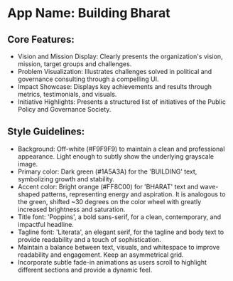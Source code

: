 # **App Name**: Building Bharat

## Core Features:

- Vision and Mission Display: Clearly presents the organization's vision, mission, target groups and challenges.
- Problem Visualization: Illustrates challenges solved in political and governance consulting through a compelling UI.
- Impact Showcase: Displays key achievements and results through metrics, testimonials, and visuals.
- Initiative Highlights: Presents a structured list of initiatives of the Public Policy and Governance Society.

## Style Guidelines:

- Background: Off-white (#F9F9F9) to maintain a clean and professional appearance. Light enough to subtly show the underlying grayscale image.
- Primary color: Dark green (#1A5A3A) for the 'BUILDING' text, symbolizing growth and stability.
- Accent color: Bright orange (#FF8C00) for 'BHARAT' text and wave-shaped patterns, representing energy and aspiration. It is analogous to the green, shifted ~30 degrees on the color wheel with greatly increased brightness and saturation.
- Title font: 'Poppins', a bold sans-serif, for a clean, contemporary, and impactful headline.
- Tagline font: 'Literata', an elegant serif, for the tagline and body text to provide readability and a touch of sophistication.
- Maintain a balance between text, visuals, and whitespace to improve readability and engagement. Keep an asymmetrical grid.
- Incorporate subtle fade-in animations as users scroll to highlight different sections and provide a dynamic feel.
